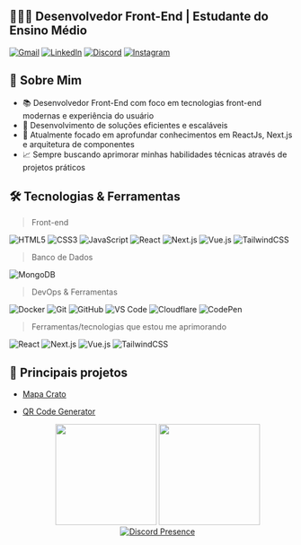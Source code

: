 ## 👨🏻‍💻 Desenvolvedor Front-End | Estudante do Ensino Médio

[![Gmail](https://img.shields.io/badge/Gmail-D14836?style=for-the-badge&logo=gmail&logoColor=white)](mailto:contato@eduardobrito.dev)
[![LinkedIn](https://img.shields.io/badge/LinkedIn-0077B5?style=for-the-badge&logo=linkedin&logoColor=white)](https://www.linkedin.com/in/duduubas)
[![Discord](https://img.shields.io/badge/Discord-5865F2?style=for-the-badge&logo=discord&logoColor=white)](https://discord.com/users/Duduubas)
[![Instagram](https://img.shields.io/badge/Instagram-E4405F?style=for-the-badge&logo=instagram&logoColor=white)](https://www.instagram.com/eduardobrito.dev)

## 💫 Sobre Mim

- 📚 Desenvolvedor Front-End com foco em tecnologias front-end modernas e experiência do usuário
- 🚀 Desenvolvimento de soluções eficientes e escaláveis
- 🌱 Atualmente focado em aprofundar conhecimentos em ReactJs, Next.js e arquitetura de componentes
- 📈 Sempre buscando aprimorar minhas habilidades técnicas através de projetos práticos

## 🛠️ Tecnologias & Ferramentas

> Front-end
> 
![HTML5](https://img.shields.io/badge/HTML5-E34F26?style=for-the-badge&logo=html5&logoColor=white)
![CSS3](https://img.shields.io/badge/CSS3-1572B6?style=for-the-badge&logo=css3&logoColor=white)
![JavaScript](https://img.shields.io/badge/JavaScript-F7DF1E?style=for-the-badge&logo=javascript&logoColor=black)
![React](https://img.shields.io/badge/react-%2320232a.svg?style=for-the-badge&logo=react&logoColor=%2361DAFB)
![Next.js](https://img.shields.io/badge/Next.js-000000?style=for-the-badge&logo=nextdotjs&logoColor=white)
![Vue.js](https://img.shields.io/badge/vuejs-%2335495e.svg?style=for-the-badge&logo=vuedotjs&logoColor=%234FC08D)
![TailwindCSS](https://img.shields.io/badge/Tailwind_CSS-38B2AC?style=for-the-badge&logo=tailwind-css&logoColor=white)

> Banco de Dados
> 
![MongoDB](https://img.shields.io/badge/MongoDB-4EA94B?style=for-the-badge&logo=mongodb&logoColor=white)

> DevOps & Ferramentas
> 
![Docker](https://img.shields.io/badge/Docker-2496ED?style=for-the-badge&logo=docker&logoColor=white)
![Git](https://img.shields.io/badge/Git-F05032?style=for-the-badge&logo=git&logoColor=white)
![GitHub](https://img.shields.io/badge/GitHub-181717?style=for-the-badge&logo=github&logoColor=white)
![VS Code](https://img.shields.io/badge/VS_Code-007ACC?style=for-the-badge&logo=visual-studio-code&logoColor=white)
![Cloudflare](https://img.shields.io/badge/Cloudflare-F38020?style=for-the-badge&logo=cloudflare&logoColor=white)
![CodePen](https://img.shields.io/badge/CodePen-000000?style=for-the-badge&logo=codepen&logoColor=white)

> Ferramentas/tecnologias que estou me aprimorando
> 
![React](https://img.shields.io/badge/React-20232A?style=for-the-badge&logo=react&logoColor=61DAFB)
![Next.js](https://img.shields.io/badge/Next.js-000000?style=for-the-badge&logo=nextdotjs&logoColor=white)
![Vue.js](https://img.shields.io/badge/vuejs-%2335495e.svg?style=for-the-badge&logo=vuedotjs&logoColor=%234FC08D)
![TailwindCSS](https://img.shields.io/badge/Tailwind_CSS-38B2AC?style=for-the-badge&logo=tailwind-css&logoColor=white)

## 🚀 Principais projetos

- [Mapa Crato](https://mapa-crato.eduardobrito.dev/)
- [QR Code Generator](https://qrcodegenerator.eduardobrito.dev/)

  <div align="center">
  <!-- Stats lado a lado -->
  <img height="180em" src="https://github-readme-stats.vercel.app/api?username=Duduubas&show_icons=true&theme=tokyonight&include_all_commits=true&count_private=true"/>
  <img height="180em" src="https://github-readme-stats.vercel.app/api/top-langs/?username=Duduubas&layout=compact&langs_count=7&theme=tokyonight"/>
  
  <!-- Discord Presence -->
  <a href="https://discord.com/users/522531030834610211">
    <img src="https://lanyard.cnrad.dev/api/522531030834610211?showDisplayName=true&hideClan=true" alt="Discord Presence"/>
  </a>
</div>
